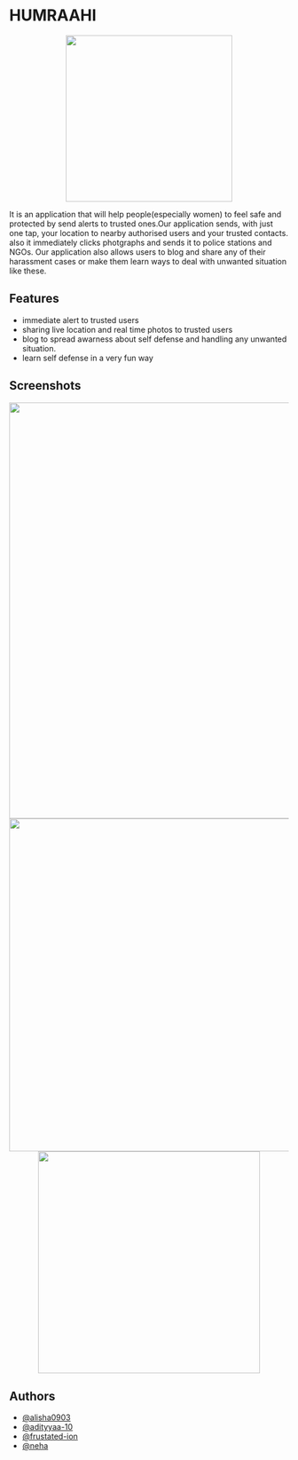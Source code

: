 



# HUMRAAHI

<div align="center">

<img width="300px" src="https://user-images.githubusercontent.com/103577578/198892738-3647ba25-fde4-406d-8b0b-4c89fe8d022b.jpeg">
</div>

It is an application that will help people(especially women) to feel safe and protected by send alerts to trusted ones.Our application sends, with just one tap, your location to nearby authorised users and your trusted contacts. also it immediately clicks photgraphs and sends it to police stations and NGOs. 
Our application also allows users to blog and share any of their harassment cases or make them learn ways to deal with unwanted situation like these.



## Features
* immediate alert to trusted users
* sharing live location and real time photos to trusted users
* blog to spread awarness about self defense and handling any unwanted situation.
* learn self defense in a very fun way



## Screenshots

<div align="center">
<img width="750px" src="https://user-images.githubusercontent.com/103577578/200158240-1a6f0b7b-46e7-45a7-a68e-c424dd5a8309.png">
</div>

<div align="center">
<img width="600px" src="https://user-images.githubusercontent.com/103577578/200158241-747e7462-331f-435f-a3b6-fefeaed33137.png">
</div>

<div align="center">
<img width="400px" src="https://user-images.githubusercontent.com/103577578/200158243-cb2f904f-56b9-4bfd-a89c-f8844a7eba3e.png">
</div>


## Authors

- [@alisha0903](https://github.com/alisha0903)
- [@adityyaa-10](https://github.com/adityyaa-10)
- [@frustated-ion](https://github.com/frustrated-ion)
- [@neha](https://github.com/alisha0903)

